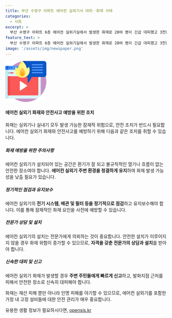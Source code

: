 ```yaml
---
title: 부산 수영구 아파트 에어컨 실외기서 대피‥화재 사태
categories:
  - 사회
excerpt: >
  부산 수영구 아파트 6층 에어컨 실외기실에서 발생한 화재로 20여 명이 긴급 대피했고 3천만 원가량의 재산 피해가 발생했습니다. 다행히 다친 사람은 없었지만, 소방 당국은 화재 원인 조사 중입니다.
feature_text: >
  부산 수영구 아파트 6층 에어컨 실외기실에서 발생한 화재로 20여 명이 긴급 대피했고 3천만 원가량의 재산 피해가 발생했습니다. 다행히 다친 사람은 없었지만, 소방 당국은 화재 원인 조사 중입니다.
image: '/assets/img/newspaper.png'
---
```


<p><img src="/assets/img/news.png" alt="rentncar 속보" /></p>

<h4>에어컨 실외기 화재와 안전사고 예방을 위한 조치</h4>

<p>화재는 실외기나 실내기 모두 발생 가능한 잠재적 위험으로, 안전 조치가 반드시 필요합니다. 에어컨 실외기 화재와 안전사고를 예방하기 위해 다음과 같은 조치를 취할 수 있습니다.</p>

<h5>화재 예방을 위한 주의사항</h5>

<p>에어컨 실외기가 설치되어 있는 공간은 환기가 잘 되고 불규칙적인 열기나 흐름이 없는 안전한 장소여야 합니다. <strong>에어컨 실외기 주변 환경을 청결하게 유지</strong>하여 화재 발생 가능성을 낮출 필요가 있습니다.</p>

<h5>정기적인 점검과 유지보수</h5>

<p>에어컨 실외기의 <strong>전기 시스템, 배관 및 필터 등을 정기적으로 점검</strong>하고 유지보수해야 합니다. 이를 통해 잠재적인 화재 요인을 사전에 예방할 수 있습니다.</p>

<h5>전문가 상담 및 설치</h5>

<p>에어컨 실외기의 설치는 전문가에게 의뢰하는 것이 중요합니다. 안전한 설치가 이루어지지 않을 경우 화재 위험이 증가할 수 있으므로, <strong>자격을 갖춘 전문가의 상담과 설치</strong>를 받아야 합니다.</p>

<h5>신속한 대피 및 신고</h5>

<p>에어컨 실외기 화재가 발생할 경우 <strong>주변 주민들에게 빠르게 신고</strong>하고, 발화지점 근처를 피해서 안전한 장소로 신속히 대피해야 합니다.</p>

<p>화재는 재산 피해 뿐만 아니라 인명 피해를 야기할 수 있으므로, 에어컨 실외기를 포함한 가정 내 고정 설비들에 대한 안전 관리가 매우 중요합니다.</p>
유용한 생활 정보가 필요하시다면, <a href="https://opensis.kr" rel="dofollow">opensis.kr</a>


